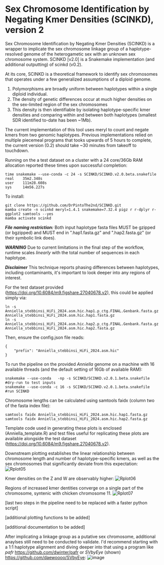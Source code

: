 # Sex Chromosome Identification by Negating Kmer Densities (SCINKD), version 2
Sex Chromosome Identification by Negating Kmer Densities (SCINKD) is a wrapper to implicate the sex chromosome linkage group of a haplotype-resolved genome of the heterogametic sex with an unknown sex chromosome system.
SCINKD [v2.0] is a Snakemake implementation (and additional outputting) of scinkd (v0.2).

At its core, SCINKD is a theoretical framework to identify sex chromosomes that operates under a few generalized assumptions of a diploid genome.
  1. Polymorphisms are broadly uniform between haplotypes within a single diploid individual.
  2. The density of genetic differences occur at much higher densities on the sex-limited region of the sex chromosomes
  3. This density is then identifiable by isolating haplotype-specific kmer densities and comparing within and between both haplotypes (smallest SDR identified to-date has been ~1Mb).

The current implementation of this tool uses meryl to count and negate kmers from two genomic haplotypes.
Previous implementations relied on multiple piecemeal programs that tooks upwards of 5 hours to complete, the current version (0.2) should take ~30 minutes from takeoff to touchdown.

Running on the a test dataset on a cluster with a 24 core/36Gb RAM allocation reported these times upon successful completion:
```
time snakemake --use-conda -c 24 -s SCINKD/SCINKD.v2.0.beta.snakefile
real    35m2.348s
user    111m28.608s
sys     14m56.227s
```

To install:
```
git clone https://github.com/DrPintoThe2nd/SCINKD.git
mamba create -n scinkd meryl=1.4.1 snakemake=7.32.4 pigz r r-dplyr r-ggplot2 samtools --yes
mamba activate scinkd 
```

_**File naming restriction:**_ Both input haplotype fasta files MUST be gzipped (or bgzipped) and MUST end in ".hap1.fasta.gz" and ".hap2.fasta.gz" (or their symbolic link does).

_**WARNING**_ Due to current limitations in the final step of the workflow, runtime scales _linearly_ with the total number of sequences in each haplotype.

_**Disclaimer**_ This technique reports phasing differences between haplotypes, including contaminants, it's important to look deeper into any regions of interest.

For the test dataset provided (https://doi.org/10.6084/m9.figshare.27040678.v2), this could be applied simply via:
```
ln -s Anniella_stebbinsi_HiFi_2024.asm.hic.hap1.p_ctg.FINAL.Genbank.fasta.gz Anniella_stebbinsi_HiFi_2024.asm.hic.hap1.fasta.gz
ln -s Anniella_stebbinsi_HiFi_2024.asm.hic.hap2.p_ctg.FINAL.Genbank.fasta.gz Anniella_stebbinsi_HiFi_2024.asm.hic.hap2.fasta.gz
```
Then, ensure the config.json file reads:
```
{
	"prefix": "Anniella_stebbinsi_HiFi_2024.asm.hic"
}
```
To run the pipeline on the provided _Anniella_ genome on a machine with 16 available threads (and the default setting of 16Gb of available RAM):
```
snakemake --use-conda   -np -s SCINKD/SCINKD.v2.0.1.beta.snakefile          #dry-run to test inputs
snakemake --use-conda -c 16 -s SCINKD/SCINKD.v2.0.1.beta.snakefile          #run SCINKD
```
Chromosome lengths can be calculated using samtools faidx (column two of the fasta index file):
```
samtools faidx Anniella_stebbinsi_HiFi_2024.asm.hic.hap1.fasta.gz
samtools faidx Anniella_stebbinsi_HiFi_2024.asm.hic.hap2.fasta.gz
```

Template code used in generating these plots is enclosed (Anniella_template.R) and test files useful for replicating these plots are available alongside the test dataset (https://doi.org/10.6084/m9.figshare.27040678.v2).

Downstream plotting establishes the linear relationship between chromosome length and number of haplotype-specific kmers, as well as the sex chromosomes that significantly deviate from this expectation:
![Rplot05](https://github.com/user-attachments/assets/8511ec53-9ccb-4aa6-ac45-bc5e9e945484)

Kmer densities on the Z and W are observably higher:
![Rplot06](https://github.com/user-attachments/assets/13b16d8c-748a-4a2b-86dc-ffb29a0bdd00)

Regions of increased kmer dentities converge on a single part of the chromosome, syntenic with chicken chromosome 11.
![Rplot07](https://github.com/user-attachments/assets/1b84e928-7d3d-4186-9f7e-8ff8995496fe)

[last two steps in the pipeline need to be replaced with a faster python script]

[additional plotting functions to be added]

[additional documentation to be added] 

After implicating a linkage group as a putative sex chromosome, additional anaylses still need to be conducted to validate. I'd recommend starting with a 1:1 haplotype alignment and diving deeper into that using a program like _pafr_ https://github.com/dwinter/pafr or _SVbyEye_ (shown) https://github.com/daewoooo/SVbyEye:
![image](https://github.com/user-attachments/assets/21df933e-c7d8-4a8d-b284-4b85224eec34)
